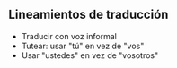 ## Lineamientos de traducción

- Traducir con voz informal
- Tutear: usar "tú" en vez de "vos"
- Usar "ustedes" en vez de "vosotros"